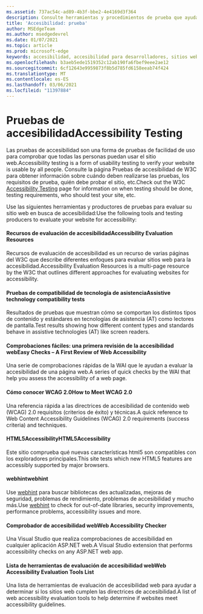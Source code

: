 ```yaml
---
ms.assetid: 737ac54c-ad89-4b3f-bbe2-4e4169d3f364
description: Consulte herramientas y procedimientos de prueba que ayudan a evaluar la accesibilidad de un sitio web.
title: 'Accesibilidad: prueba'
author: MSEdgeTeam
ms.author: msedgedevrel
ms.date: 01/07/2021
ms.topic: article
ms.prod: microsoft-edge
keywords: accesibilidad, accesibilidad para desarrolladores, sitios web accesibles, edge, desarrollo web, ARIA, desarrollador, UIA, Automatización de la interfaz de usuario
ms.openlocfilehash: b3aeb5ede1519352c12ab190fa6fbef9eee2ae12
ms.sourcegitcommit: 6cf12643e9959873f8b5d785fd6158eeab74f424
ms.translationtype: MT
ms.contentlocale: es-ES
ms.lasthandoff: 03/06/2021
ms.locfileid: "11397884"
---
```

# <a name="accessibility-testing"></a><span data-ttu-id="dc056-104">Pruebas de accesibilidad</span><span class="sxs-lookup"><span data-stu-id="dc056-104">Accessibility Testing</span></span>  

<span data-ttu-id="dc056-105">Las pruebas de accesibilidad son una forma de pruebas de facilidad de uso para comprobar que todas las personas puedan usar el sitio web.</span><span class="sxs-lookup"><span data-stu-id="dc056-105">Accessibility testing is a form of usability testing to verify your website is usable by all people.</span></span> <span data-ttu-id="dc056-106">Consulte la página [](https://www.w3.org/wiki/Accessibility_testing) Pruebas de accesibilidad de W3C para obtener información sobre cuándo deben realizarse las pruebas, los requisitos de prueba, quién debe probar el sitio, etc.</span><span class="sxs-lookup"><span data-stu-id="dc056-106">Check out the W3C [Accessibility Testing](https://www.w3.org/wiki/Accessibility_testing) page for information on when testing should be done, testing requirements, who should test your site, etc.</span></span>

<span data-ttu-id="dc056-107">Use las siguientes herramientas y productores de pruebas para evaluar su sitio web en busca de accesibilidad:</span><span class="sxs-lookup"><span data-stu-id="dc056-107">Use the following tools and testing producers to evaluate your website for accessibility:</span></span>

#### [<a name="accessibility-evaluation-resources"></a><span data-ttu-id="dc056-108">Recursos de evaluación de accesibilidad</span><span class="sxs-lookup"><span data-stu-id="dc056-108">Accessibility Evaluation Resources</span></span>](https://www.w3.org/WAI/eval/Overview.html)  

<span data-ttu-id="dc056-109">Recursos de evaluación de accesibilidad es un recurso de varias páginas del W3C que describe diferentes enfoques para evaluar sitios web para la accesibilidad.</span><span class="sxs-lookup"><span data-stu-id="dc056-109">Accessibility Evaluation Resources is a multi-page resource by the W3C that outlines different approaches for evaluating websites for accessibility.</span></span>

#### [<a name="assistive-technology-compatibility-tests"></a><span data-ttu-id="dc056-110">Pruebas de compatibilidad de tecnología de asistencia</span><span class="sxs-lookup"><span data-stu-id="dc056-110">Assistive technology compatibility tests</span></span>](http://www.powermapper.com/tests)  

<span data-ttu-id="dc056-111">Resultados de pruebas que muestran cómo se comportan los distintos tipos de contenido y estándares en tecnologías de asistencia (AT) como lectores de pantalla.</span><span class="sxs-lookup"><span data-stu-id="dc056-111">Test results showing how different content types and standards behave in assistive technologies (AT) like screen readers.</span></span>

#### [<a name="easy-checks--a-first-review-of-web-accessibility"></a><span data-ttu-id="dc056-112">Comprobaciones fáciles: una primera revisión de la accesibilidad web</span><span class="sxs-lookup"><span data-stu-id="dc056-112">Easy Checks – A First Review of Web Accessibility</span></span>](https://www.w3.org/WAI/eval/preliminary.html)  

<span data-ttu-id="dc056-113">Una serie de comprobaciones rápidas de la WAI que le ayudan a evaluar la accesibilidad de una página web.</span><span class="sxs-lookup"><span data-stu-id="dc056-113">A series of quick checks by the WAI that help you assess the accessibility of a web page.</span></span>

#### [<a name="how-to-meet-wcag-20"></a><span data-ttu-id="dc056-114">Cómo conocer WCAG 2.0</span><span class="sxs-lookup"><span data-stu-id="dc056-114">How to Meet WCAG 2.0</span></span>](https://www.w3.org/WAI/WCAG20/quickref)  

<span data-ttu-id="dc056-115">Una referencia rápida a las directrices de accesibilidad de contenido web \(WCAG\) 2.0 requisitos (criterios de éxito) y técnicas.</span><span class="sxs-lookup"><span data-stu-id="dc056-115">A quick reference to Web Content Accessibility Guidelines \(WCAG\) 2.0 requirements (success criteria) and techniques.</span></span>

#### [<a name="html5accessibility"></a><span data-ttu-id="dc056-116">HTML5Accessibility</span><span class="sxs-lookup"><span data-stu-id="dc056-116">HTML5Accessibility</span></span>](https://html5accessibility.com)  

<span data-ttu-id="dc056-117">Este sitio comprueba qué nuevas características html5 son compatibles con los exploradores principales.</span><span class="sxs-lookup"><span data-stu-id="dc056-117">This site tests which new HTML5 features are accessibly supported by major browsers.</span></span> 

#### [<a name="webhint"></a><span data-ttu-id="dc056-118">webhint</span><span class="sxs-lookup"><span data-stu-id="dc056-118">webhint</span></span>](https://webhint.io)  

<span data-ttu-id="dc056-119">Use [webhint](https://webhint.io/) para buscar bibliotecas des actualizadas, mejoras de seguridad, problemas de rendimiento, problemas de accesibilidad y mucho más.</span><span class="sxs-lookup"><span data-stu-id="dc056-119">Use [webhint](https://webhint.io/) to check for out-of-date libraries, security improvements, performance problems, accessibility issues and more.</span></span>

#### [<a name="web-accessibility-checker"></a><span data-ttu-id="dc056-120">Comprobador de accesibilidad web</span><span class="sxs-lookup"><span data-stu-id="dc056-120">Web Accessibility Checker</span></span>](https://visualstudiogallery.msdn.microsoft.com/3aabefab-1681-4fea-8f95-6a62e2f0f1ec)  

<span data-ttu-id="dc056-121">Una Visual Studio que realiza comprobaciones de accesibilidad en cualquier aplicación ASP.NET web.</span><span class="sxs-lookup"><span data-stu-id="dc056-121">A Visual Studio extension that performs accessibility checks on any ASP.NET web app.</span></span>

#### [<a name="web-accessibility-evaluation-tools-list"></a><span data-ttu-id="dc056-122">Lista de herramientas de evaluación de accesibilidad web</span><span class="sxs-lookup"><span data-stu-id="dc056-122">Web Accessibility Evaluation Tools List</span></span>](https://www.w3.org/WAI/ER/tools/index.html)  

<span data-ttu-id="dc056-123">Una lista de herramientas de evaluación de accesibilidad web para ayudar a determinar si los sitios web cumplen las directrices de accesibilidad.</span><span class="sxs-lookup"><span data-stu-id="dc056-123">A list of web accessibility evaluation tools to help determine if websites meet accessibility guidelines.</span></span>
